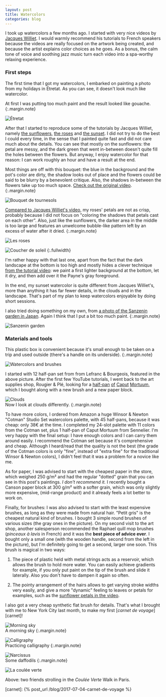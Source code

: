 ```yaml
---
layout: post
title: Watercolors
categories: blog
---
```


I took up watercolors a few months ago. I started with very nice videos
by [Jacques Williet][williet]. I would warmly recommend his tutorials to French
speakers because the videos are really focused on the artwork being created,
and because the artist explains color choices as he goes. As a bonus, the calm
tone of voice and soothing jazz music turn each video into a spa-worthy
relaxing experience.

### First steps

The first time that I got my watercolors, I embarked on painting a photo from
my holidays in Étretat. As you can see, it doesn't look much like watercolor.

At first I was putting too much paint and the result looked like gouache.
{:.margin.note}

![Étretat](/public/carnet/etretat.jpg)

After that I started to reproduce some of the tutorials by Jacques Williet,
namely [the sunflowers][sunflowers], [the roses][roses] and
[the sunset][sunset]. I did not try to do the best I could every time,
in the sense that I painted quite fast and did not care much about the details.
You can see that mostly on the sunflowers: the petal are messy, and the dark
green that went in-between doesn't quite fill the holes between the flowers.
But anyway, I enjoy watercolor for that reason: I can work roughly an hour and
have a result at the end.

Most things are off with this bouquet: the blue in the background and the pot's
color are dirty, the shadow looks out of place and the flowers could be
said to be blurry by a benevolent critique. Also, the shadows in-between the
flowers take up too much space. [Check out the original video][sunflowers].
{:.margin.note}

![Bouquet de tournesols](/public/carnet/tournesols.jpg)

[Compared to Jacques Williet's video][roses], my roses' petals are not as crisp,
probably because I did not focus on "coloring the shadows that petals cast on
each other". Also, just like the sunflowers, the darker area in the middle is
too large and features an unwelcome bubble-like pattern left by an excess of
water after it dried.
{:.margin.note}

![Les roses](/public/carnet/roses.jpg)

![Coucher de soleil](/public/carnet/coucher_de_soleil.jpg)
{:.fullwidth}

I'm rather happy with that last one, apart from the fact that the dark landscape at
the bottom is too high and mostly hides a clever technique
[from the tutorial video][sunset]: we paint a first lighter background at the
bottom, let it dry, and then add over it the Payne's gray foreground.

In the end, my sunset watercolor is quite different from Jacques Williet's,
more than anything it has far fewer details, in the clouds and in the landscape.
That's part of my plan to keep watercolors enjoyable by doing short sessions.

I also tried doing something on my own, from
[a photo of the Sanzenin garden in Japan](https://commons.wikimedia.org/wiki/File:Sanzenin1.jpg).
Again I think that I put a bit too much paint.
{:.margin.note}

![Sanzenin garden](/public/carnet/sanzenin.jpg)

### Materials and tools

This plastic box is convenient because it's small enough to be taken on a trip
and used outside (there's a handle on its underside).
{:.margin.note}

![Watercolors and brushes](/public/carnet/gear.jpg)

I started with 12 half-pan set from from Lefranc & Bourgeois, featured in the
above picture.  After the first few YouTube
tutorials, I went back to the art supplies shop, Rougier & Plé, looking for
a [half-pan][caputmortuum1] [of][caputmortuum2] [Caput][caputmortuum3]
[Mortuum][caputmortuum4], which I bought along with a new brush and a new paper
block.

![Clouds](/public/carnet/clouds.jpg) <br>
Now I look at clouds differently.
{:.margin.note}

To have more colors, I ordered from Amazon a huge Winsor & Newton "Cotman"
Studio Set watercolors palette, with 45 half-pans, because it was cheap: only
38€ at the time.
I completed my 24-slot palette with 11 colors from the Cotman set, plus 1
half-pan of Caput Mortuum from Sennelier. I'm very happy with the final setup:
I have enough colors and I can carry them around easily. I recommend the Cotman
set because it's comprehensive and cheap. Although I heard/read that the quality
is not the best (the grade of the Cotman colors is only "fine", instead of
"extra fine" for the traditional Winsor & Newton colors), I didn't feel that it
was a problem for a novice like me.

As for paper, I was advised to start with the cheapest paper in the store,
which weighed 250 g/m² and had the regular "dotted" grain that you can see in
this post's paintings. *I don't recommend it.* I recently bought a Canson paper
block at 300 g/m² with a softer grain, which was only slightly more expensive,
(mid-range product) and it already feels a lot better to work on.

Finally, for brushes: I was also advised to start with the least expensive
brushes, as long as they were made from natural hair. "Petit gris" is the
cheapest natural kind of brushes. I bought 3 simple round brushes of various
sizes (the gray ones in the picture). On my second visit to the art shop,
another salesperson recommended the Raphael quill mop brushes (*pinceaux à
lavis* in French) and it was the **best piece of advice ever**. I bought only
a small one (with the wooden handle, second from the left in the picture), but
I'm definitely going to get a second, larger one soon. This brush is magical
in two ways:

1. The piece of plastic held with metal strings acts as a reservoir, which
allows the brush to hold more water. You can easily achieve gradients for
example, if you only put paint on the tip of the brush and slide it laterally.
Also you don't have to dampen it again so often.

2. The pointy arrangement of the hairs allows to get varying stroke widths very
easily, and give a more "dynamic" feeling to leaves or petals for examples, such
as the [sunflower petals in the video][sunflowers].

I also got a very cheap synthetic flat brush for details. That's what I brought
with me to New York City last month, to make my first
[*carnet de voyage*][carnet]!


![Morning sky](/public/carnet/morning_sky.jpg) <br>
A morning sky
{:.margin.note}

![Calligraphy](/public/carnet/calligraphy.jpg) <br>
Practicing calligraphy
{:.margin.note}

![Narcissus](/public/carnet/narcissus.jpg) <br>
Some daffodils
{:.margin.note}

![La coulée verte](/public/carnet/coulee_verte.jpg)

Above: two friends strolling in the *Coulée Verte* Walk in Paris.

[roses]: https://www.youtube.com/watch?v=WAdJKBcm5bg
[sunflowers]: https://www.youtube.com/watch?v=i0DPTnV0O20
[sunset]: https://www.youtube.com/watch?v=o5ic09Csofo
[williet]: https://www.youtube.com/user/JacquesWilliet
[caputmortuum1]: https://youtu.be/WAdJKBcm5bg?t=1m31s
[caputmortuum2]: https://youtu.be/i0DPTnV0O20?t=4m37s
[caputmortuum3]: https://youtu.be/o5ic09Csofo?t=54s
[caputmortuum4]: https://youtu.be/0Od6NFWkrKY?t=8m10s
[carnet]: {% post_url /blog/2017-07-04-carnet-de-voyage %}

